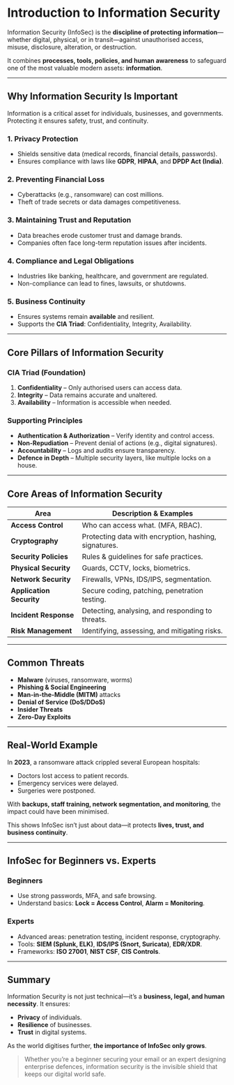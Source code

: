 # Introduction to Information Security

Information Security (InfoSec) is the **discipline of protecting information**—whether digital, physical, or in transit—against unauthorised access, misuse, disclosure, alteration, or destruction.  

It combines **processes, tools, policies, and human awareness** to safeguard one of the most valuable modern assets: **information**.

---

## Why Information Security Is Important

Information is a critical asset for individuals, businesses, and governments. Protecting it ensures safety, trust, and continuity.

### 1. **Privacy Protection**
- Shields sensitive data (medical records, financial details, passwords).
- Ensures compliance with laws like **GDPR**, **HIPAA**, and **DPDP Act (India)**.

### 2. **Preventing Financial Loss**
- Cyberattacks (e.g., ransomware) can cost millions.
- Theft of trade secrets or data damages competitiveness.

### 3. **Maintaining Trust and Reputation**
- Data breaches erode customer trust and damage brands.
- Companies often face long-term reputation issues after incidents.

### 4. **Compliance and Legal Obligations**
- Industries like banking, healthcare, and government are regulated.
- Non-compliance can lead to fines, lawsuits, or shutdowns.

### 5. **Business Continuity**
- Ensures systems remain **available** and resilient.
- Supports the **CIA Triad**: Confidentiality, Integrity, Availability.

---

## Core Pillars of Information Security

### CIA Triad (Foundation)
1. **Confidentiality** – Only authorised users can access data.  
2. **Integrity** – Data remains accurate and unaltered.  
3. **Availability** – Information is accessible when needed.  

### Supporting Principles
- **Authentication & Authorization** – Verify identity and control access.  
- **Non-Repudiation** – Prevent denial of actions (e.g., digital signatures).  
- **Accountability** – Logs and audits ensure transparency.  
- **Defence in Depth** – Multiple security layers, like multiple locks on a house.  

---

## Core Areas of Information Security

| Area                  | Description & Examples |
|-----------------------|-------------------------|
| **Access Control**    | Who can access what. (MFA, RBAC). |
| **Cryptography**      | Protecting data with encryption, hashing, signatures. |
| **Security Policies** | Rules & guidelines for safe practices. |
| **Physical Security** | Guards, CCTV, locks, biometrics. |
| **Network Security**  | Firewalls, VPNs, IDS/IPS, segmentation. |
| **Application Security** | Secure coding, patching, penetration testing. |
| **Incident Response** | Detecting, analysing, and responding to threats. |
| **Risk Management**   | Identifying, assessing, and mitigating risks. |

---

## Common Threats

- **Malware** (viruses, ransomware, worms)  
- **Phishing & Social Engineering**  
- **Man-in-the-Middle (MITM)** attacks  
- **Denial of Service (DoS/DDoS)**  
- **Insider Threats**  
- **Zero-Day Exploits**  

---

## Real-World Example

In **2023**, a ransomware attack crippled several European hospitals:  
- Doctors lost access to patient records.  
- Emergency services were delayed.  
- Surgeries were postponed.  

With **backups, staff training, network segmentation, and monitoring**, the impact could have been minimised.  

This shows InfoSec isn’t just about data—it protects **lives, trust, and business continuity**.

---

## InfoSec for Beginners vs. Experts

### Beginners
- Use strong passwords, MFA, and safe browsing.  
- Understand basics: **Lock = Access Control**, **Alarm = Monitoring**.  

### Experts
- Advanced areas: penetration testing, incident response, cryptography.  
- Tools: **SIEM (Splunk, ELK)**, **IDS/IPS (Snort, Suricata)**, **EDR/XDR**.  
- Frameworks: **ISO 27001**, **NIST CSF**, **CIS Controls**.  

---

## Summary

Information Security is not just technical—it’s a **business, legal, and human necessity**. It ensures:  
- **Privacy** of individuals.  
- **Resilience** of businesses.  
- **Trust** in digital systems.  

As the world digitises further, **the importance of InfoSec only grows**.  

> Whether you’re a beginner securing your email or an expert designing enterprise defences, information security is the invisible shield that keeps our digital world safe.

